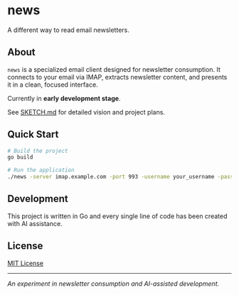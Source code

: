 # news

A different way to read email newsletters.

## About

`news` is a specialized email client designed for newsletter consumption. It connects to your email via IMAP, extracts newsletter content, and presents it in a clean, focused interface.

Currently in **early development stage**.

See [SKETCH.md](SKETCH.md) for detailed vision and project plans.

## Quick Start

```bash
# Build the project
go build

# Run the application
./news -server imap.example.com -port 993 -username your_username -password your_password -folder INBOX -days 7
```

## Development

This project is written in Go and every single line of code has been created with AI assistance.

## License

[MIT License](LICENSE)

---

*An experiment in newsletter consumption and AI-assisted development.*
